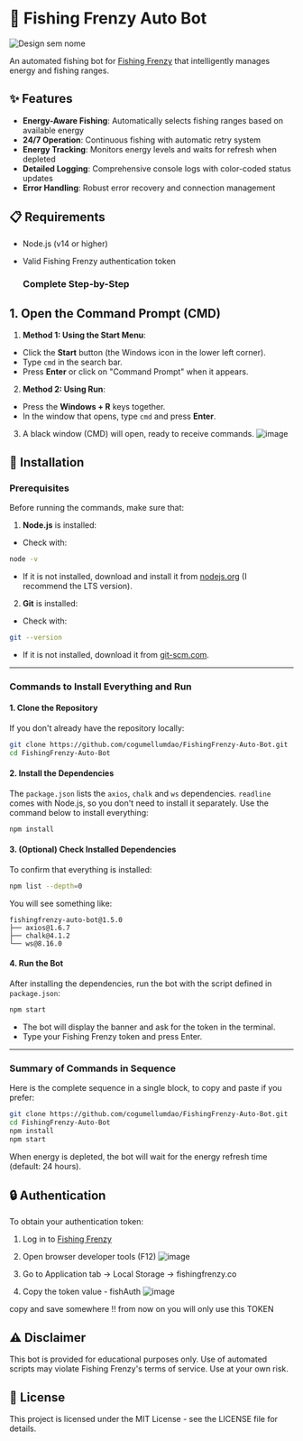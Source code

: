 # 🎣 Fishing Frenzy Auto Bot

![Design sem nome](https://github.com/user-attachments/assets/e334243a-815f-4593-8e81-6908350c22fa)

An automated fishing bot for [Fishing Frenzy](https://fishingfrenzy.co/) that intelligently manages energy and fishing ranges.

## ✨ Features

- **Energy-Aware Fishing**: Automatically selects fishing ranges based on available energy
- **24/7 Operation**: Continuous fishing with automatic retry system
- **Energy Tracking**: Monitors energy levels and waits for refresh when depleted
- **Detailed Logging**: Comprehensive console logs with color-coded status updates
- **Error Handling**: Robust error recovery and connection management

## 📋 Requirements

- Node.js (v14 or higher)
- Valid Fishing Frenzy authentication token

  ### **Complete Step-by-Step**

## **1. Open the Command Prompt (CMD)**
1. **Method 1: Using the Start Menu**:
- Click the **Start** button (the Windows icon in the lower left corner).
- Type `cmd` in the search bar.
- Press **Enter** or click on "Command Prompt" when it appears.
2. **Method 2: Using Run**:
- Press the **Windows + R** keys together.
- In the window that opens, type `cmd` and press **Enter**.
3. A black window (CMD) will open, ready to receive commands.
  ![image](https://github.com/user-attachments/assets/8472c33d-05fe-430e-9f15-1a765c097c0a)


## 🚀 Installation

### **Prerequisites**
Before running the commands, make sure that:
1. **Node.js** is installed:
- Check with:
```bash
node -v
```
- If it is not installed, download and install it from [nodejs.org](https://nodejs.org) (I recommend the LTS version).
2. **Git** is installed:
- Check with:
```bash
git --version
```
- If it is not installed, download it from [git-scm.com](https://git-scm.com).

---
### **Commands to Install Everything and Run**

#### **1. Clone the Repository**
If you don't already have the repository locally:
```bash
git clone https://github.com/cogumellumdao/FishingFrenzy-Auto-Bot.git
cd FishingFrenzy-Auto-Bot
```

#### **2. Install the Dependencies**
The `package.json` lists the `axios`, `chalk` and `ws` dependencies. `readline` comes with Node.js, so you don't need to install it separately. Use the command below to install everything:
```bash
npm install
```

#### **3. (Optional) Check Installed Dependencies**
To confirm that everything is installed:
```bash
npm list --depth=0
```
You will see something like:
```
fishingfrenzy-auto-bot@1.5.0
├── axios@1.6.7
├── chalk@4.1.2
└── ws@8.16.0
```

#### **4. Run the Bot**
After installing the dependencies, run the bot with the script defined in `package.json`:
```bash
npm start
```

- The bot will display the banner and ask for the token in the terminal.
- Type your Fishing Frenzy token and press Enter.

---

### **Summary of Commands in Sequence**
Here is the complete sequence in a single block, to copy and paste if you prefer:
```bash
git clone https://github.com/cogumellumdao/FishingFrenzy-Auto-Bot.git
cd FishingFrenzy-Auto-Bot
npm install
npm start
```

When energy is depleted, the bot will wait for the energy refresh time (default: 24 hours).

## 🔒 Authentication

To obtain your authentication token:
1. Log in to [Fishing Frenzy](https://fishingfrenzy.co/)
2. Open browser developer tools (F12)
   ![image](https://github.com/user-attachments/assets/7ce47265-2d65-4365-8227-86eaabd62ea3)

4. Go to Application tab → Local Storage → fishingfrenzy.co
5. Copy the token value - fishAuth
   ![image](https://github.com/user-attachments/assets/2c931a04-5e70-4efe-90b5-0f55a3767e76)

copy and save somewhere !! from now on you will only use this TOKEN

## ⚠️ Disclaimer

This bot is provided for educational purposes only. Use of automated scripts may violate Fishing Frenzy's terms of service. Use at your own risk.

## 📜 License

This project is licensed under the MIT License - see the LICENSE file for details.

